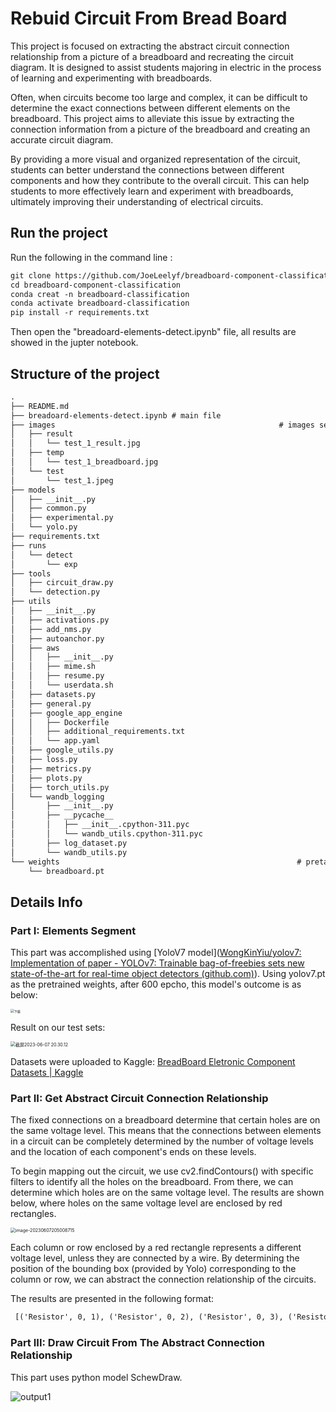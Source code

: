 # Rebuid Circuit From Bread Board

This project is focused on extracting the abstract circuit connection relationship from a picture of a breadboard and recreating the circuit diagram. It is designed to assist students majoring in electric in the process of learning and experimenting with breadboards.

Often, when circuits become too large and complex, it can be difficult to determine the exact connections between different elements on the breadboard. This project aims to alleviate this issue by extracting the connection information from a picture of the breadboard and creating an accurate circuit diagram.

By providing a more visual and organized representation of the circuit, students can better understand the connections between different components and how they contribute to the overall circuit. This can help students to more effectively learn and experiment with breadboards, ultimately improving their understanding of electrical circuits.

## Run the project

Run the following in the command line :

```txt
git clone https://github.com/JoeLeelyf/breadboard-component-classification.git
cd breadboard-component-classification
conda creat -n breadboard-classification
conda activate breadboard-classification
pip install -r requirements.txt
```

Then open the "breadoard-elements-detect.ipynb" file, all results are showed in the jupter notebook.



## Structure of the project

```txt
.
├── README.md
├── breadoard-elements-detect.ipynb # main file
├── images 													# images sets
│   ├── result
│   │   └── test_1_result.jpg
│   ├── temp
│   │   └── test_1_breadboard.jpg
│   └── test
│       └── test_1.jpeg
├── models
│   ├── __init__.py
│   ├── common.py
│   ├── experimental.py
│   └── yolo.py
├── requirements.txt
├── runs
│   └── detect
│       └── exp
├── tools
│   ├── circuit_draw.py
│   └── detection.py
├── utils
│   ├── __init__.py
│   ├── activations.py
│   ├── add_nms.py
│   ├── autoanchor.py
│   ├── aws
│   │   ├── __init__.py
│   │   ├── mime.sh
│   │   ├── resume.py
│   │   └── userdata.sh
│   ├── datasets.py
│   ├── general.py
│   ├── google_app_engine
│   │   ├── Dockerfile
│   │   ├── additional_requirements.txt
│   │   └── app.yaml
│   ├── google_utils.py
│   ├── loss.py
│   ├── metrics.py
│   ├── plots.py
│   ├── torch_utils.py
│   └── wandb_logging
│       ├── __init__.py
│       ├── __pycache__
│       │   ├── __init__.cpython-311.pyc
│       │   └── wandb_utils.cpython-311.pyc
│       ├── log_dataset.py
│       └── wandb_utils.py
└── weights 													# pretained weights
    └── breadboard.pt
```



## Details Info

### Part I: Elements Segment

This part was accomplished using [YoloV7 model]([WongKinYiu/yolov7: Implementation of paper - YOLOv7: Trainable bag-of-freebies sets new state-of-the-art for real-time object detectors (github.com)](https://github.com/WongKinYiu/yolov7)). Using yolov7.pt as the pretrained weights, after 600 epcho, this model's outcome is as below:

<img src="/Users/liyifei/Downloads/下载.png" alt="下载" style="zoom:36%;" />

Result on our test sets:

<img src="/Users/liyifei/Library/Application Support/typora-user-images/截屏2023-06-07 20.30.12.png" alt="截屏2023-06-07 20.30.12" style="zoom:50%;" />

Datasets were uploaded to Kaggle: [BreadBoard Eletronic Component Datasets | Kaggle](https://www.kaggle.com/datasets/lyfjoelee/breadboard-eletronic-component-datasets)



### Part II: Get Abstract Circuit Connection Relationship

The fixed connections on a breadboard determine that certain holes are on the same voltage level. This means that the connections between elements in a circuit can be completely determined by the number of voltage levels and the location of each component's ends on these levels.

To begin mapping out the circuit, we use cv2.findContours() with specific filters to identify all the holes on the breadboard. From there, we can determine which holes are on the same voltage level. The results are shown below, where holes on the same voltage level are enclosed by red rectangles.

<img src="/Users/liyifei/Library/Application Support/typora-user-images/image-20230607205008715.png" alt="image-20230607205008715" style="zoom:50%;" />

Each column or row enclosed by a red rectangle represents a different voltage level, unless they are connected by a wire. By determining the position of the bounding box (provided by Yolo) corresponding to the column or row, we can abstract the connection relationship of the circuits.

The results are presented in the following format:

```txt
 [('Resistor', 0, 1), ('Resistor', 0, 2), ('Resistor', 0, 3), ('Resistor', 1, 3), ('Resistor', 2, 4), ('Resistor', 1, 4)]
```



### Part III: Draw Circuit From The Abstract Connection Relationship

This part uses python model SchewDraw. 

![output1](/Users/liyifei/Downloads/output1.png)